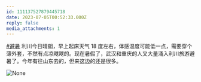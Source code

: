 ```yaml
---
id: 111137527879445718
date: 2023-07-05T00:52:33.000Z
reply: false
media_attachments: 1
---
```


[#避暑](https://e5n.cc/tags/%E9%81%BF%E6%9A%91) 利川今日晴朗，早上起床天气 18 度左右，体感温度可能低一点，需要穿个薄外套，不然有点凉飕飕的。现在暑假了，武汉和重庆的人又大量涌入利川旅游避暑了。今年有往山东去的，但来这边的还是很多。

![None](https://files.e5n.cc/media_attachments/files/111/219/254/503/797/940/original/b674666d72800cc6.webp)
